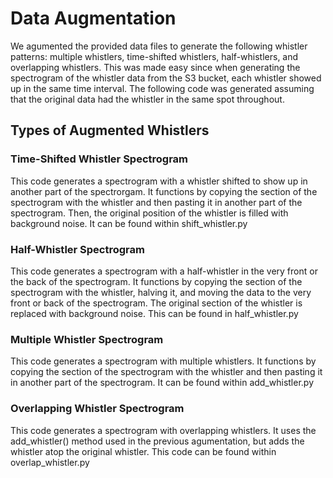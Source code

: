 # Data Augmentation

We agumented the provided data files to generate the following whistler patterns: multiple whistlers, time-shifted whistlers, half-whistlers, and overlapping whistlers. This was made easy since when generating the spectrogram of the whistler data from the S3 bucket, each whistler showed up in the same time interval. The following code was generated assuming that the original data had the whistler in the same spot throughout.

## Types of Augmented Whistlers

### Time-Shifted Whistler Spectrogram

This code generates a spectrogram with a whistler shifted to show up in another part of the spectrorgam. It functions by copying the section of the spectrogram with the whistler and then pasting it in another part of the spectrogram. Then, the original position of the whistler is filled with background noise. It can be found within shift_whistler.py

### Half-Whistler Spectrogram

This code generates a spectrogram with a half-whistler in the very front or the back of the spectrogram. It functions by copying the section of the spectrogram with the whistler, halving it, and moving the data to the very front or back of the spectrogram. The original section of the whistler is replaced with background noise. This can be found in half_whistler.py

### Multiple Whistler Spectrogram

This code generates a spectrogram with multiple whistlers. It functions by copying the section of the spectrogram with the whistler and then pasting it in another part of the spectrogram. It can be found within add_whistler.py

### Overlapping Whistler Spectrogram

This code generates a spectrogram with overlapping whistlers. It uses the add_whistler() method used in the previous agumentation, but adds the whistler atop the original whistler. This code can be found within overlap_whistler.py